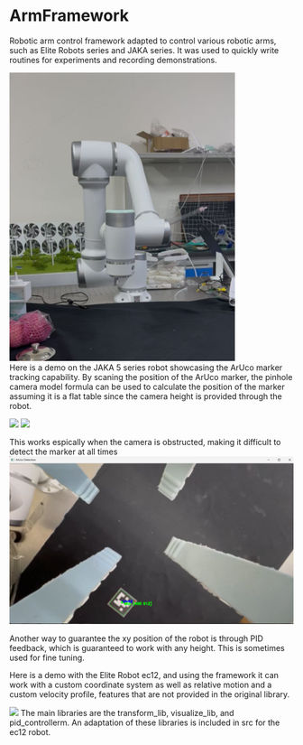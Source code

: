# ArmFramework
Robotic arm control framework adapted to control various robotic arms, such as Elite Robots series and JAKA series. It was used to quickly write routines for experiments and recording demonstrations. 


<img src="resources/arm.jpg" width="400"> <br>
 Here is a demo on the JAKA 5 series robot showcasing the ArUco marker tracking capability. By scaning the position of the ArUco marker, the pinhole camera model formula can be used to calculate the position of the marker assuming it is a flat table since the camera height is provided through the robot.

<img src="resources/mountedcameragif.gif" width="400">
<img src="resources/orthocameragif.gif" width="400">

This works espically when the camera is obstructed, making it difficult to detect the marker at all times
<img src="resources/arucodetection.png" width="800">

Another way to guarantee the xy position of the robot is through PID feedback, which is guaranteed to work with any height. This is sometimes used for fine tuning. 

Here is a demo with the Elite Robot ec12, and using the framework it can work with a custom coordinate system as well as relative motion and a custom velocity profile, features that are not provided in the original library. 



<img src="resources/eccclip3.gif" width="400">
The main libraries are the transform_lib, visualize_lib, and pid_controllerm. An adaptation of these libraries is included in src for the ec12 robot. 